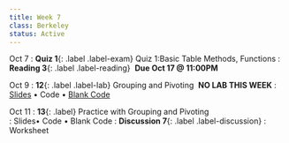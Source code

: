 ```yaml
---
title: Week 7 
class: Berkeley
status: Active
---
```


Oct 7
: **Quiz 1**{: .label .label-exam} Quiz 1:Basic Table Methods, Functions
: **Reading 3**{: .label .label-reading} &nbsp;**Due Oct 17 @ 11:00PM**


Oct 9
: **12**{: .label .label-lab} Grouping and Pivoting &nbsp;**NO LAB THIS WEEK**
: [Slides](https://docs.google.com/presentation/d/1GxmAmS0vXqTy9aUSq3sV2JmuVTWf1DQvhE0fWBXaRJ8/edit?usp=sharing) &#8226; Code &#8226; [Blank Code](https://datahub.berkeley.edu/hub/user-redirect/git-pull?repo=https%3A%2F%2Fgithub.com%2Fdata-6-berkeley%2Fmaterials-fa24&branch=main&urlpath=tree%2Fmaterials-fa24%2Flectures%2Flec12%2Flec12-blank.ipynb)


Oct 11
: **13**{: .label} Practice with Grouping and Pivoting  
  : Slides&#8226; Code &#8226; Blank Code
: **Discussion 7**{: .label .label-discussion}
  : Worksheet 
  <!-- &#8226;[Solutions](./assignments/disc01-sols.pdf) -->
